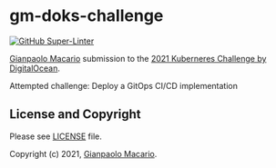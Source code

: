 # gm-doks-challenge

[![GitHub Super-Linter](https://github.com/gmacario/gm-doks-challenge/workflows/Lint%20Code%20Base/badge.svg)](https://github.com/marketplace/actions/super-linter)

[Gianpaolo Macario](https://github.com/gmacario) submission to the [2021 Kuberneres Challenge by DigitalOcean](https://www.digitalocean.com/community/pages/kubernetes-challenge).

Attempted challenge: Deploy a GitOps CI/CD implementation

## License and Copyright

Please see [LICENSE](LICENSE) file.

Copyright (c) 2021, [Gianpaolo Macario](https://github.com/gmacario).

<!-- EOF -->

